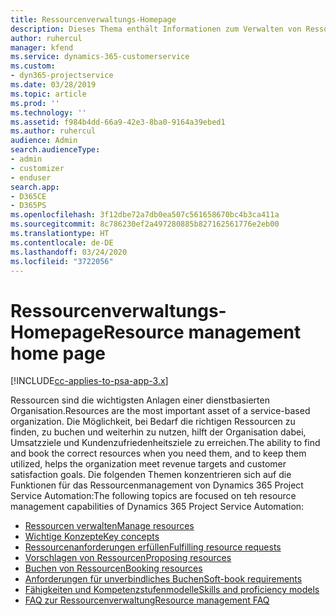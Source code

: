 ```yaml
---
title: Ressourcenverwaltungs-Homepage
description: Dieses Thema enthält Informationen zum Verwalten von Ressourcen.
author: ruhercul
manager: kfend
ms.service: dynamics-365-customerservice
ms.custom:
- dyn365-projectservice
ms.date: 03/28/2019
ms.topic: article
ms.prod: ''
ms.technology: ''
ms.assetid: f984b4dd-66a9-42e3-8ba0-9164a39ebed1
ms.author: ruhercul
audience: Admin
search.audienceType:
- admin
- customizer
- enduser
search.app:
- D365CE
- D365PS
ms.openlocfilehash: 3f12dbe72a7db0ea507c561658670bc4b3ca411a
ms.sourcegitcommit: 8c786230ef2a497280885b827162561776e2eb00
ms.translationtype: HT
ms.contentlocale: de-DE
ms.lasthandoff: 03/24/2020
ms.locfileid: "3722056"
---
```

# <a name="resource-management-home-page"></a><span data-ttu-id="dd2fc-103">Ressourcenverwaltungs-Homepage</span><span class="sxs-lookup"><span data-stu-id="dd2fc-103">Resource management home page</span></span>

[!INCLUDE[cc-applies-to-psa-app-3.x](../includes/cc-applies-to-psa-app-3x.md)]

<span data-ttu-id="dd2fc-104">Ressourcen sind die wichtigsten Anlagen einer dienstbasierten Organisation.</span><span class="sxs-lookup"><span data-stu-id="dd2fc-104">Resources are the most important asset of a service-based organization.</span></span> <span data-ttu-id="dd2fc-105">Die Möglichkeit, bei Bedarf die richtigen Ressourcen zu finden, zu buchen und weiterhin zu nutzen, hilft der Organisation dabei, Umsatzziele und Kundenzufriedenheitsziele zu erreichen.</span><span class="sxs-lookup"><span data-stu-id="dd2fc-105">The ability to find and book the correct resources when you need them, and to keep them utilized, helps the organization meet revenue targets and customer satisfaction goals.</span></span> <span data-ttu-id="dd2fc-106">Die folgenden Themen konzentrieren sich auf die Funktionen für das Ressourcenmanagement von Dynamics 365 Project Service Automation:</span><span class="sxs-lookup"><span data-stu-id="dd2fc-106">The following topics are focused on teh resource management capabilities of Dynamics 365 Project Service Automation:</span></span>

- [<span data-ttu-id="dd2fc-107">Ressourcen verwalten</span><span class="sxs-lookup"><span data-stu-id="dd2fc-107">Manage resources</span></span>](manage-resources.md)
- [<span data-ttu-id="dd2fc-108">Wichtige Konzepte</span><span class="sxs-lookup"><span data-stu-id="dd2fc-108">Key concepts</span></span>](reports-key-concepts.md)
- [<span data-ttu-id="dd2fc-109">Ressourcenanforderungen erfüllen</span><span class="sxs-lookup"><span data-stu-id="dd2fc-109">Fulfilling resource requests</span></span>](resource-management-fulfill-requests.md)
- [<span data-ttu-id="dd2fc-110">Vorschlagen von Ressourcen</span><span class="sxs-lookup"><span data-stu-id="dd2fc-110">Proposing resources</span></span>](resource-management-propose-resources.md)
- [<span data-ttu-id="dd2fc-111">Buchen von Ressourcen</span><span class="sxs-lookup"><span data-stu-id="dd2fc-111">Booking resources</span></span>](resource-management-book-resources-scheduleboard.md)
- [<span data-ttu-id="dd2fc-112">Anforderungen für unverbindliches Buchen</span><span class="sxs-lookup"><span data-stu-id="dd2fc-112">Soft-book requirements</span></span>](resource-management-softbook-requirements.md)
- [<span data-ttu-id="dd2fc-113">Fähigkeiten und Kompetenzstufenmodelle</span><span class="sxs-lookup"><span data-stu-id="dd2fc-113">Skills and proficiency models</span></span>](resource-management-skills-proficiency.md)
- [<span data-ttu-id="dd2fc-114">FAQ zur Ressourcenverwaltung</span><span class="sxs-lookup"><span data-stu-id="dd2fc-114">Resource management FAQ</span></span>](resource-management-faq.md)
